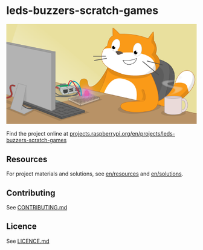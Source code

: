 # leds-buzzers-scratch-games

![leds-buzzers-scratch-games](banner.png)

Find the project online at [projects.raspberrypi.org/en/projects/leds-buzzers-scratch-games](https://projects.raspberrypi.org/en/projects/leds-buzzers-scratch-games)

## Resources
For project materials and solutions, see [en/resources](https://github.com/raspberrypilearning/leds-buzzers-scratch-games/tree/master/en/resources) and [en/solutions](https://github.com/raspberrypilearning/leds-buzzers-scratch-games/tree/master/en/solutions).

## Contributing
See [CONTRIBUTING.md](CONTRIBUTING.md)

## Licence
 See [LICENCE.md](LICENCE.md)